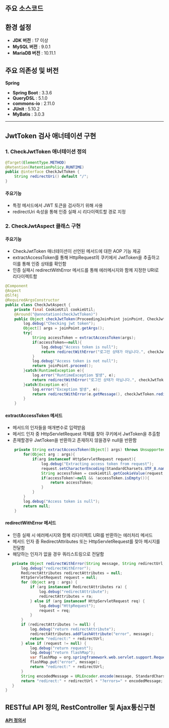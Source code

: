 ## 주요 소스코드

## 환경 설정
- **JDK 버전** : 17 이상
- **MySQL 버전** : 9.0.1
- **MariaDB 버전** : 10.11.1

## 주요 의존성 및 버전
**Spring**
- **Spring Boot** : 3.3.6
- **QueryDSL** : 5.1.0
- **commons-io** : 2.11.0
- **JUnit** : 5.10.2
- **MyBatis** : 3.0.3

---

## JwtToken 검사 애너테이션 구현

### 1. CheckJwtToken 애너테이션 정의
```java
@Target(ElementType.METHOD)
@Retention(RetentionPolicy.RUNTIME)
public @interface CheckJwtToken {
    String redirectUri() default "/";
}
```
#### 주요기능
 - 특정 메서드에서 JWT 토큰을 검사하기 위해 사용
 - redirectUri 속성을 통해 인증 실패 시 리다이렉트할 경로 지정

### 2. CheckJwtAspect 클래스 구현

#### 주요기능
 - CheckJwtToken 매너테이션이 선언된 메서드에 대한 AOP 기능 제공
 - extractAccessToken를 통해 HttpRequest의 쿠키에서 JwtToken을 추출하고 이를 통해 인증 상태를 확인함
 - 인증 실패시 redirectWithError 메서드를 통해 에러메시지와 함께 지정한 URI로 리다이렉트함
```java
@Component
@Aspect
@Slf4j
@RequiredArgsConstructor
public class CheckJwtAspect {
    private final CookieUtil cookieUtil;
    @Around("@annotation(checkJwtToken)")
    public Object checkJwtToken(ProceedingJoinPoint joinPoint, CheckJwtToken checkJwtToken) throws Throwable {
        log.debug("Checking jwt token");
        Object[] args = joinPoint.getArgs();
        try{
            String accessToken = extractAccessToken(args);
            if(accessToken==null){
                log.debug("Access token is null");
                return redirectWithError("로그인 상태가 아닙니다.", checkJwtToken.redirectUri(),args);
            }
            log.debug("Access token is not null");
            return joinPoint.proceed();
        }catch(RuntimeException e){
            log.error("RuntimeException 발생", e);
            return redirectWithError("로그인 상태가 아닙니다.", checkJwtToken.redirectUri(),args);
        }catch(Exception e){
            log.error("Exception 발생", e);
            return redirectWithError(e.getMessage(), checkJwtToken.redirectUri(),args);
        }
    }
```
#### extractAccessToken 메서드
 - 메서드의 인자들을 매개변수로 입력받음
 - 메서드 인자 중 HttpServletRequest 객체를 찾아 쿠키에서 JwtToken을 추출함
 - 존재할경우 JwtToken을 반환하고 존재하지 않을경우 null을 반환함

```java
    private String extractAccessToken(Object[] args) throws UnsupportedEncodingException {
        for(Object arg : args){
            if(arg instanceof HttpServletRequest request){
                log.debug("Extracting access token from request");
                request.setCharacterEncoding(StandardCharsets.UTF_8.name());
                String accessToken = cookieUtil.getCookieValue(request,"accessToken");
                if(accessToken!=null && !accessToken.isEmpty()){
                    return accessToken;
                }
            }
        }
        log.debug("Access token is null");
        return null;
    }
```
#### redirectWithError 메서드
 - 인증 실패 시 에러메시지와 함께 리다이렉트 URI를 반환하는 에러처리 메서드
 - 메서드 인자 중 RedirectAttributes 또는 HttpServletRequest를 찾아 메시지를 전달함
 - 해당하는 인자가 없을 경우 쿼리스트링으로 전달함
 ```java
    private Object redirectWithError(String message, String redirectUrl, Object[] args) {
        log.debug("redirectWithError");
        RedirectAttributes redirectAttributes = null;
        HttpServletRequest request = null;
        for (Object arg : args) {
            if (arg instanceof RedirectAttributes ra) {
                log.debug("redirectAttribute");
                redirectAttributes = ra;
            } else if (arg instanceof HttpServletRequest req) {
                log.debug("HttpRequest");
                request = req;
            }
        }
        if (redirectAttributes != null) {
            log.debug("return redirectAttribute");
            redirectAttributes.addFlashAttribute("error", message);
            return "redirect:" + redirectUrl;
        } else if (request != null) {
            log.debug("return request");
            log.debug("return flashMap");
            var flashMap = org.springframework.web.servlet.support.RequestContextUtils.getOutputFlashMap(request);
            flashMap.put("error", message);
            return "redirect:" + redirectUrl;
        }
        String encodedMessage = URLEncoder.encode(message, StandardCharsets.UTF_8);
        return "redirect:" + redirectUrl + "?errors=" + encodedMessage;
    }
}
```

## RESTful API 정의, RestController 및 Ajax통신구현

**[API 정의서](project/swc/REST_API.pdf)**
